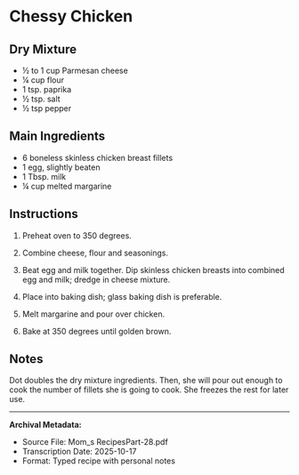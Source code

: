 # Chessy Chicken

## Dry Mixture

- ½ to 1 cup Parmesan cheese
- ¼ cup flour
- 1 tsp. paprika
- ½ tsp. salt
- ½ tsp pepper

## Main Ingredients

- 6 boneless skinless chicken breast fillets
- 1 egg, slightly beaten
- 1 Tbsp. milk
- ¼ cup melted margarine

## Instructions

1. Preheat oven to 350 degrees.

2. Combine cheese, flour and seasonings.

3. Beat egg and milk together. Dip skinless chicken breasts into combined egg and milk; dredge in cheese mixture.

4. Place into baking dish; glass baking dish is preferable.

5. Melt margarine and pour over chicken.

6. Bake at 350 degrees until golden brown.

## Notes

Dot doubles the dry mixture ingredients. Then, she will pour out enough to cook the number of fillets she is going to cook. She freezes the rest for later use.

---

**Archival Metadata:**
- Source File: Mom_s RecipesPart-28.pdf
- Transcription Date: 2025-10-17
- Format: Typed recipe with personal notes
